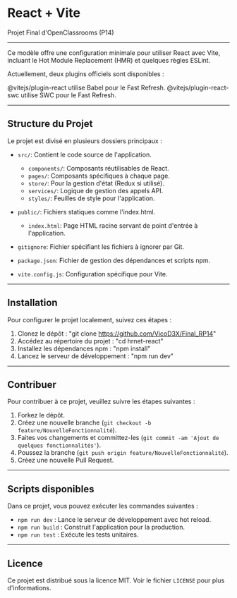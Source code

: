 # React + Vite

Projet Final d'OpenClassrooms (P14) 

-------------------------------------------------------------------------


Ce modèle offre une configuration minimale pour utiliser React avec Vite, incluant le Hot Module Replacement (HMR) et quelques règles ESLint.

Actuellement, deux plugins officiels sont disponibles :

@vitejs/plugin-react utilise Babel pour le Fast Refresh.
@vitejs/plugin-react-swc utilise SWC pour le Fast Refresh.


-------------------------------------------------------------------------

## Structure du Projet

Le projet est divisé en plusieurs dossiers principaux :

- `src/`: Contient le code source de l'application.
  - `components/`: Composants réutilisables de React.
  - `pages/`: Composants spécifiques à chaque page.
  - `store/`: Pour la gestion d'état (Redux si utilisé).
  - `services/`: Logique de gestion des appels API.
  - `styles/`: Feuilles de style pour l'application.

- `public/`: Fichiers statiques comme l'index.html.
  - `index.html`: Page HTML racine servant de point d'entrée à l'application.

- `gitignore`: Fichier spécifiant les fichiers à ignorer par Git. 
- `package.json`: Fichier de gestion des dépendances et scripts npm.
- `vite.config.js`: Configuration spécifique pour Vite.


-------------------------------------------------------------------------

## Installation

Pour configurer le projet localement, suivez ces étapes :

1. Clonez le dépôt : "git clone https://github.com/VicoD3X/Final_RP14"
2. Accédez au répertoire du projet : "cd hrnet-react"
3. Installez les dépendances npm : "npm install"
4. Lancez le serveur de développement : "npm run dev"


-------------------------------------------------------------------------

## Contribuer

Pour contribuer à ce projet, veuillez suivre les étapes suivantes :

1. Forkez le dépôt.
2. Créez une nouvelle branche (`git checkout -b feature/NouvelleFonctionnalité`).
3. Faites vos changements et committez-les (`git commit -am 'Ajout de quelques fonctionnalités'`).
4. Poussez la branche (`git push origin feature/NouvelleFonctionnalité`).
5. Créez une nouvelle Pull Request.


-------------------------------------------------------------------------

## Scripts disponibles

Dans ce projet, vous pouvez exécuter les commandes suivantes :

- `npm run dev` : Lance le serveur de développement avec hot reload.
- `npm run build` : Construit l'application pour la production.
- `npm run test` : Exécute les tests unitaires.

-------------------------------------------------------------------------

## Licence

Ce projet est distribué sous la licence MIT. Voir le fichier `LICENSE` pour plus d'informations.
